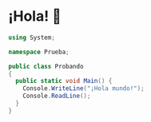 # ¡Hola! 👋

<!--
**CarlosBinary/CarlosBinary** is a ✨ _special_ ✨ repository because its `README.md` (this file) appears on your GitHub profile.

Here are some ideas to get you started:

- 🔭 I’m currently working on ...
- 🌱 I’m currently learning ...
- 👯 I’m looking to collaborate on ...
- 🤔 I’m looking for help with ...
- 💬 Ask me about ...
- 📫 How to reach me: ...
- 😄 Pronouns: ...
- ⚡ Fun fact: ...
-->
```csharp
using System;

namespace Prueba;

public class Probando
{
  public static void Main() {
    Console.WriteLine("¡Hola mundo!");
    Console.ReadLine();
  }
}
